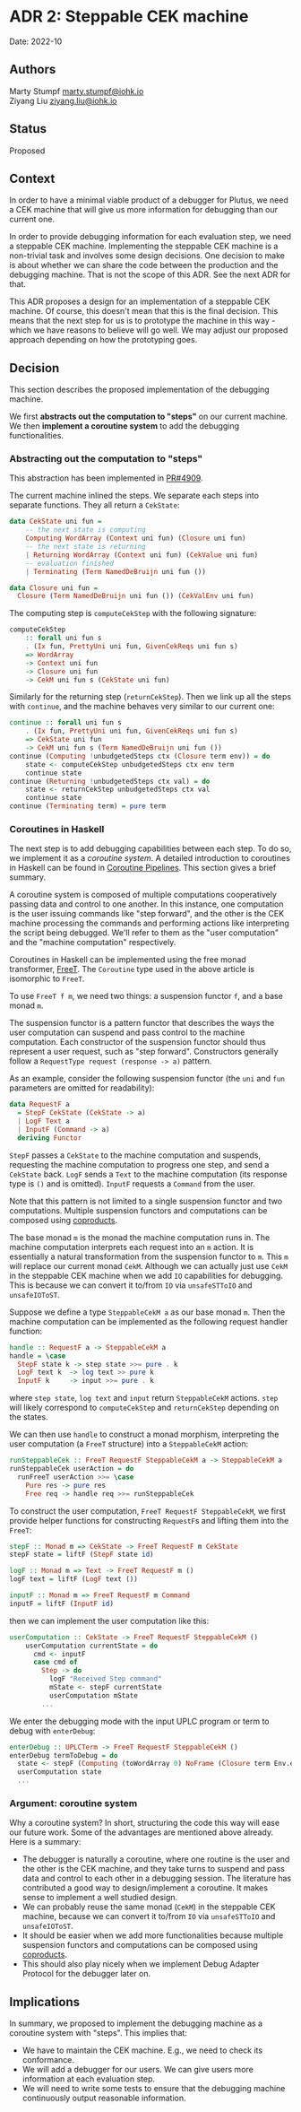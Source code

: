 # ADR 2: Steppable CEK machine

Date: 2022-10

## Authors

Marty Stumpf <marty.stumpf@iohk.io>  
Ziyang Liu <ziyang.liu@iohk.io>

## Status

Proposed

## Context

In order to have a minimal viable product of a debugger for Plutus, we need a CEK machine that will give us more information for debugging than our current one.

In order to provide debugging information for each evaluation step, we need a steppable CEK machine. Implementing the steppable CEK machine is a non-trivial task and involves some design decisions. One decision to make is about whether we can share the code between the production and the debugging machine. That is not the scope of this ADR. See the next ADR for that.

This ADR proposes a design for an implementation of a steppable CEK machine. Of course, this doesn't mean that this is the final decision. This means that the next step for us is to prototype the machine in this way - which we have reasons to believe will go well. We may adjust our proposed approach depending on how the prototyping goes.

## Decision

This section describes the proposed implementation of the debugging machine.

We first **abstracts out the computation to "steps"** on our current machine. We then **implement a coroutine system** to add the debugging functionalities.

### Abstracting out the computation to "steps"

This abstraction has been implemented in [PR#4909](https://github.com/input-output-hk/plutus/pull/4909/).

The current machine inlined the steps. We separate each steps into separate functions. They all return a `CekState`:

```haskell
data CekState uni fun =
    -- the next state is computing
    Computing WordArray (Context uni fun) (Closure uni fun)
    -- the next state is returning
    | Returning WordArray (Context uni fun) (CekValue uni fun)
    -- evaluation finished
    | Terminating (Term NamedDeBruijn uni fun ())

data Closure uni fun = 
  Closure (Term NamedDeBruijn uni fun ()) (CekValEnv uni fun)
```

The computing step is `computeCekStep` with the following signature:

```haskell
computeCekStep
    :: forall uni fun s
    . (Ix fun, PrettyUni uni fun, GivenCekReqs uni fun s)
    => WordArray
    -> Context uni fun
    -> Closure uni fun
    -> CekM uni fun s (CekState uni fun)
```

Similarly for the returning step (`returnCekStep`). Then we link up all the steps with `continue`, and the machine behaves very similar to our current one:

```haskell
continue :: forall uni fun s
    . (Ix fun, PrettyUni uni fun, GivenCekReqs uni fun s)
    => CekState uni fun
    -> CekM uni fun s (Term NamedDeBruijn uni fun ())
continue (Computing !unbudgetedSteps ctx (Closure term env)) = do
    state <- computeCekStep unbudgetedSteps ctx env term
    continue state
continue (Returning !unbudgetedSteps ctx val) = do
    state <- returnCekStep unbudgetedSteps ctx val
    continue state
continue (Terminating term) = pure term
```

### Coroutines in Haskell

The next step is to add debugging capabilities between each step. To do so, we implement it as a *coroutine system*. A detailed introduction to coroutines in Haskell can be found in [Coroutine Pipelines](https://themonadreader.files.wordpress.com/2011/10/issue19.pdf).
This section gives a brief summary.

A coroutine system is composed of multiple computations cooperatively passing data and control to one another.
In this instance, one computation is the user issuing commands like "step forward", and the other is the CEK machine processing the commands and performing actions like interpreting the script being debugged.
We'll refer to them as the "user computation" and the "machine computation" respectively.

Coroutines in Haskell can be implemented using the free monad transformer, [FreeT](https://hackage.haskell.org/package/free/docs/Control-Monad-Trans-Free.html#t:FreeT).
The `Coroutine` type used in the above article is isomorphic to `FreeT`.

To use `FreeT f m`, we need two things: a suspension functor `f`, and a base monad `m`.

The suspension functor is a pattern functor that describes the ways the user computation can suspend and pass control to the machine computation.
Each constructor of the suspension functor should thus represent a user request, such as "step forward".
Constructors generally follow a `RequestType request (response -> a)` pattern.

As an example, consider the following suspension functor (the `uni` and `fun` parameters are omitted for readability):

```haskell
data RequestF a
  = StepF CekState (CekState -> a)
  | LogF Text a
  | InputF (Command -> a)
  deriving Functor
```

`StepF` passes a `CekState` to the machine computation and suspends, requesting the machine computation to progress one step, and send a `CekState` back.
`LogF` sends a `Text` to the machine computation (its response type is `()` and is omitted).
`InputF` requests a `Command` from the user.

Note that this pattern is not limited to a single suspension functor and two computations.
Multiple suspension functors and computations can be composed using [coproducts](https://www.cambridge.org/core/services/aop-cambridge-core/content/view/14416CB20C4637164EA9F77097909409/S0956796808006758a.pdf/data-types-a-la-carte.pdf).

The base monad `m` is the monad the machine computation runs in.
The machine computation interprets each request into an `m` action.
It is essentially a natural transformation from the suspension functor to `m`. This `m` will replace our current monad `CekM`. Although we can actually just use `CekM` in the steppable CEK machine when we add `IO` capabilities for debugging. This is because we can convert it to/from `IO` via `unsafeSTToIO` and `unsafeIOToST`.

Suppose we define a type `SteppableCekM a` as our base monad `m`.
Then the machine computation can be implemented as the following request handler function:

```haskell
handle :: RequestF a -> SteppableCekM a
handle = \case
  StepF state k -> step state >>= pure . k
  LogF text k  -> log text >> pure k
  InputF k     -> input >>= pure . k
```

where `step state`, `log text` and `input` return `SteppableCekM` actions. `step` will likely correspond to `computeCekStep` and `returnCekStep` depending on the states.

We can then use `handle` to construct a monad morphism, interpreting the user computation (a `FreeT` structure) into a `SteppableCekM` action:

```haskell
runSteppableCek :: FreeT RequestF SteppableCekM a -> SteppableCekM a
runSteppableCek userAction = do
  runFreeT userAction >>= \case
    Pure res -> pure res
    Free req -> handle req >>= runSteppableCek
```

To construct the user computation, `FreeT RequestF SteppableCekM`, we first provide helper functions for constructing `RequestF`s and lifting them into the `FreeT`:

```haskell
stepF :: Monad m => CekState -> FreeT RequestF m CekState
stepF state = liftF (StepF state id)

logF :: Monad m => Text -> FreeT RequestF m ()
logF text = liftF (LogF text ())

inputF :: Monad m => FreeT RequestF m Command
inputF = liftF (InputF id)
```

then we can implement the user computation like this:

```haskell
userComputation :: CekState -> FreeT RequestF SteppableCekM ()
    userComputation currentState = do
      cmd <- inputF
      case cmd of
        Step -> do
          logF "Received Step command"
          mState <- stepF currentState
          userComputation mState
        ...
```

We enter the debugging mode with the input UPLC program or term to debug with `enterDebug`:

```haskell
enterDebug :: UPLCTerm -> FreeT RequestF SteppableCekM ()
enterDebug termToDebug = do
  state <- stepF (Computing (toWordArray 0) NoFrame (Closure term Env.empty))
  userComputation state
  ...
```

### Argument: coroutine system

Why a coroutine system? In short, structuring the code this way will ease our future work. Some of the advantages are mentioned above already. Here is a summary:

- The debugger is naturally a coroutine, where one routine is the user and the other is the CEK machine, and they take turns to suspend and pass data and control to each other in a debugging session. The literature has contributed a good way to design/implement a coroutine. It makes sense to implement a well studied design.
- We can probably reuse the same monad (`CekM`) in the steppable CEK machine, because we can convert it to/from `IO` via `unsafeSTToIO` and `unsafeIOToST`.
- It should be easier when we add more functionalities because multiple suspension functors and computations can be composed using [coproducts](https://www.cambridge.org/core/services/aop-cambridge-core/content/view/14416CB20C4637164EA9F77097909409/S0956796808006758a.pdf/data-types-a-la-carte.pdf).
- This should also play nicely when we implement Debug Adapter Protocol for the debugger later on.

## Implications

In summary, we proposed to implement the debugging machine as a coroutine system with "steps". This implies that:

- We have to maintain the CEK machine. E.g., we need to check its conformance.
- We will add a debugger for our users. We can give users more information at each evaluation step.
- We will need to write some tests to ensure that the debugging machine continuously output reasonable information.
